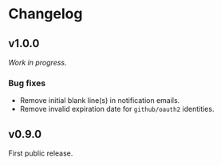 # Changelog
## v1.0.0
_Work in progress._

### Bug fixes
- Remove initial blank line(s) in notification emails.
- Remove invalid expiration date for `github/oauth2` identities.

## v0.9.0
First public release.
